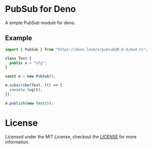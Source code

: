 # PubSub for Deno

A simple PubSub module for deno.

## Example

```ts
import { PubSub } from "https://deno.land/x/pubsub@0.0.4/mod.ts";

class Test {
  public x = "sfg";
}

const m = new PubSub();

m.subscribe(Test, (t) => {
  console.log(t);
});

m.publish(new Test());
```

# License

Licensed under the MIT License, checkout the [LICENSE](../LICENSE) for more information.
